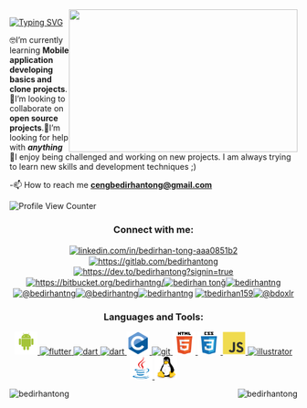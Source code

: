 <img src="https://media.tenor.com/OwAP62zYPLEAAAAd/the-office-dwight-schrute.gif" align="right" width="400" height="250">

[![Typing SVG](https://readme-typing-svg.herokuapp.com?color=%2347DCFF&lines=Always+learning+new+things;Backend+<3;Open+source+makes+us+better+programmer)](https://git.io/typing-svg)

🤓I’m currently learning **Mobile application developing basics and clone projects**.👾I’m looking to collaborate on **open source projects**.🤝I’m looking for help with ***anything*** 💪I enjoy being challenged and working on new projects. I am always trying to learn new skills and development techniques ;)

-📫 How to reach me **cengbedirhantong@gmail.com**

![Profile View Counter](https://komarev.com/ghpvc/?username=bedirhantong) 

<h3 align="center">Connect with me:</h3>
<p align="center">
<a href="https://linkedin.com/in/linkedin.com/in/bedirhan-tong-aaa0851b2" target="blank"><img align="center" src="https://raw.githubusercontent.com/rahuldkjain/github-profile-readme-generator/master/src/images/icons/Social/linked-in-alt.svg" alt="linkedin.com/in/bedirhan-tong-aaa0851b2" height="30" width="40" /></a><a href="https://gitlab.com" target="blank"><img align="center" src="https://assets.stickpng.com/images/5847f997cef1014c0b5e48c1.png" alt="https://gitlab.com/bedirhantong" height="30" width="40" /></a><a href="https://dev.to/" target="blank"><img align="center" src="https://cdn6.aptoide.com/imgs/c/c/4/cc4728ef462176c828948f9ce056fa5f_icon.png" alt="https://dev.to/bedirhantong?signin=true" height="30" width="40" /></a><a href="https://bitbucket.org/dashboard/overview" target="blank"><img align="center" src="https://cdn.freebiesupply.com/logos/large/2x/bitbucket-logo-svg-vector.svg" alt="https://bitbucket.org/bedirhantng/" height="30" width="40" /></a><a href="https://stackoverflow.com/users/bedirhan tonğ" target="blank"><img align="center" src="https://raw.githubusercontent.com/rahuldkjain/github-profile-readme-generator/master/src/images/icons/Social/stack-overflow.svg" alt="bedirhan tonğ" height="30" width="40" /></a><a href="https://instagram.com/bedirhantng" target="blank"><img align="center" src="https://raw.githubusercontent.com/rahuldkjain/github-profile-readme-generator/master/src/images/icons/Social/instagram.svg" alt="bedirhantng" height="30" width="40" /></a><a href="https://hashnode.com/@bedirhantng" target="blank"><img align="center" src="https://raw.githubusercontent.com/rahuldkjain/github-profile-readme-generator/master/src/images/icons/Social/hashnode.svg" alt="@bedirhantng" height="30" width="40" /></a><a href="https://medium.com/@bedirhantng" target="blank"><img align="center" src="https://raw.githubusercontent.com/rahuldkjain/github-profile-readme-generator/master/src/images/icons/Social/medium.svg" alt="@bedirhantng" height="30" width="40" /></a><a href="https://www.codechef.com/users/bedirhantng" target="blank"><img align="center" src="https://cdn.jsdelivr.net/npm/simple-icons@3.1.0/icons/codechef.svg" alt="bedirhantng" height="30" width="40" /></a>
<a href="https://www.hackerrank.com/tbedirhan159" target="blank"><img align="center" src="https://raw.githubusercontent.com/rahuldkjain/github-profile-readme-generator/master/src/images/icons/Social/hackerrank.svg" alt="tbedirhan159" height="30" width="40" /></a><a href="https://www.hackerearth.com/@bdoxlr" target="blank"><img align="center" src="https://raw.githubusercontent.com/rahuldkjain/github-profile-readme-generator/master/src/images/icons/Social/hackerearth.svg" alt="@bdoxlr" height="30" width="40" /></a>
</p> 

<h3 align="center">Languages and Tools:</h3>
<p align="center"> <a href="https://developer.android.com" target="_blank" rel="noreferrer"> <img src="https://raw.githubusercontent.com/devicons/devicon/master/icons/android/android-original-wordmark.svg" alt="android" width="40" height="40"/> 
</a> <a href="https://flutter.dev/" target="_blank" rel="noreferrer"> <img src="https://seeklogo.com/images/F/flutter-logo-5086DD11C5-seeklogo.com.png" alt="flutter" width="40" height="40"/> </a> <a href="https://dart.dev/" target="_blank" rel="noreferrer"> <img src="https://upload.wikimedia.org/wikipedia/commons/thumb/9/91/Dart-logo-icon.svg/2048px-Dart-logo-icon.svg.png" alt="dart" width="40" height="40"/> </a>
 <a href="https://firebase.google.com/" target="_blank" rel="noreferrer"> <img src="https://cdn.worldvectorlogo.com/logos/firebase-1.svg" alt="dart" width="40" height="40"/> </a>
 <a href="https://www.cprogramming.com/" target="_blank" rel="noreferrer"> <img src="https://raw.githubusercontent.com/devicons/devicon/master/icons/c/c-original.svg" alt="c" width="40" height="40"/> </a><a href="https://git-scm.com/" target="_blank" rel="noreferrer"> <img src="https://www.vectorlogo.zone/logos/git-scm/git-scm-icon.svg" alt="git" width="40" height="40"/> </a> <a href="https://www.w3.org/html/" target="_blank" rel="noreferrer"> <img src="https://raw.githubusercontent.com/devicons/devicon/master/icons/html5/html5-original-wordmark.svg" alt="html5" width="40" height="40"/> </a><a href="https://www.w3schools.com/css/" target="_blank" rel="noreferrer"> <img src="https://raw.githubusercontent.com/devicons/devicon/master/icons/css3/css3-original-wordmark.svg" alt="css3" width="40" height="40"/> </a>  <a href="https://developer.mozilla.org/en-US/docs/Web/JavaScript" target="_blank" rel="noreferrer"> <img src="https://raw.githubusercontent.com/devicons/devicon/master/icons/javascript/javascript-original.svg" alt="javascript" width="40" height="40"/> </a> <a href="https://www.adobe.com/in/products/illustrator.html" target="_blank" rel="noreferrer"> <img src="https://www.vectorlogo.zone/logos/adobe_illustrator/adobe_illustrator-icon.svg" alt="illustrator" width="40" height="40"/> </a> <a href="https://www.java.com" target="_blank" rel="noreferrer"> <img src="https://raw.githubusercontent.com/devicons/devicon/master/icons/java/java-original.svg" alt="java" width="40" height="40"/> </a><a href="https://www.linux.org/" target="_blank" rel="noreferrer"> <img src="https://raw.githubusercontent.com/devicons/devicon/master/icons/linux/linux-original.svg" alt="linux" width="40" height="40"/> </a> 

  
<p><img align="left" src="https://github-readme-streak-stats.herokuapp.com?user=bedirhantong&theme=nightowl" alt="bedirhantong" /></p><p><img align="right" src="https://github-readme-stats.vercel.app/api?username=bedirhantong&show_icons=true&theme=nightowl" alt="bedirhantong" /></p>

